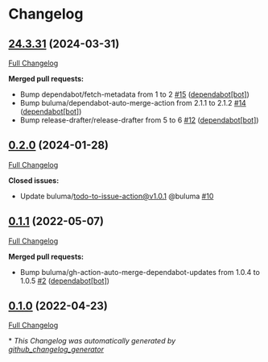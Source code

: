 # Changelog

## [24.3.31](https://github.com/buluma/ansible-role-rabbitvcs/tree/24.3.31) (2024-03-31)

[Full Changelog](https://github.com/buluma/ansible-role-rabbitvcs/compare/0.2.0...24.3.31)

**Merged pull requests:**

- Bump dependabot/fetch-metadata from 1 to 2 [\#15](https://github.com/buluma/ansible-role-rabbitvcs/pull/15) ([dependabot[bot]](https://github.com/apps/dependabot))
- Bump buluma/dependabot-auto-merge-action from 2.1.1 to 2.1.2 [\#14](https://github.com/buluma/ansible-role-rabbitvcs/pull/14) ([dependabot[bot]](https://github.com/apps/dependabot))
- Bump release-drafter/release-drafter from 5 to 6 [\#12](https://github.com/buluma/ansible-role-rabbitvcs/pull/12) ([dependabot[bot]](https://github.com/apps/dependabot))

## [0.2.0](https://github.com/buluma/ansible-role-rabbitvcs/tree/0.2.0) (2024-01-28)

[Full Changelog](https://github.com/buluma/ansible-role-rabbitvcs/compare/0.1.1...0.2.0)

**Closed issues:**

- Update buluma/todo-to-issue-action@v1.0.1 @buluma [\#10](https://github.com/buluma/ansible-role-rabbitvcs/issues/10)

## [0.1.1](https://github.com/buluma/ansible-role-rabbitvcs/tree/0.1.1) (2022-05-07)

[Full Changelog](https://github.com/buluma/ansible-role-rabbitvcs/compare/0.1.0...0.1.1)

**Merged pull requests:**

- Bump buluma/gh-action-auto-merge-dependabot-updates from 1.0.4 to 1.0.5 [\#2](https://github.com/buluma/ansible-role-rabbitvcs/pull/2) ([dependabot[bot]](https://github.com/apps/dependabot))

## [0.1.0](https://github.com/buluma/ansible-role-rabbitvcs/tree/0.1.0) (2022-04-23)

[Full Changelog](https://github.com/buluma/ansible-role-rabbitvcs/compare/5d8c5e1fb5c76f38329780fda0ae3ea616b0c4ce...0.1.0)



\* *This Changelog was automatically generated by [github_changelog_generator](https://github.com/github-changelog-generator/github-changelog-generator)*
